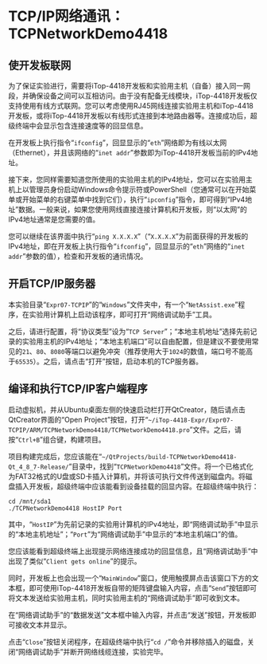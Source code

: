 # TCP/IP网络通讯：TCPNetworkDemo4418

## 使开发板联网

为了保证实验进行，需要将iTop-4418开发板和实验用主机（自备）接入同一网段，并确保设备之间可以互相访问。由于没有配备无线模块，iTop-4418开发板仅支持使用有线方式联网。您可以考虑使用RJ45网线连接实验用主机和iTop-4418开发板，或将iTop-4418开发板以有线形式连接到本地路由器等。连接成功后，超级终端中会显示包含连接速度等的回显信息。

在开发板上执行指令“`ifconfig`”，回显显示的“`eth`”网络即为有线以太网（Ethernet），并且该网络的“`inet addr`”参数即为iTop-4418开发板当前的IPv4地址。

接下来，您同样需要知道您所使用的实验用主机的IPv4地址，您可以在实验用主机上以管理员身份启动Windows命令提示符或PowerShell（您通常可以在开始菜单或开始菜单的右键菜单中找到它们），执行“`ipconfig`”指令，即可得到“IPv4地址”数据。一般来说，如果您使用网线直接连接计算机和开发板，则“以太网”的IPv4地址通常是您需要的值。

您可以继续在该界面中执行“`ping X.X.X.X`”（“`X.X.X.X`”为前面获得的开发板的IPv4地址，即在开发板上执行指令“`ifconfig`”，回显显示的“`eth`”网络的“`inet addr`”参数的值），检查和开发板的通讯情况。

## 开启TCP/IP服务器

本实验目录“`Expr07-TCPIP`”的“`Windows`”文件夹中，有一个“`NetAssist.exe`”程序，在实验用计算机上启动该程序，即可打开“网络调试助手”工具。

之后，请进行配置，将“协议类型”设为“`TCP Server`”；“本地主机地址”选择先前记录的实验用主机的IPv4地址；“本地主机端口”可以自由配置，但是建议不要使用常见的`21`、`80`、`8080`等端口以避免冲突（推荐使用大于`1024`的数值，端口号不能高于`65535`）。之后，请点击“打开”按钮，启动本机的TCP服务器。

## 编译和执行TCP/IP客户端程序

启动虚拟机，并从Ubuntu桌面左侧的快速启动栏打开QtCreator，随后请点击QtCreator界面的“Open Project”按钮，打开“`~/iTop-4418-Expr/Expr07-TCPIP/ARM/TCPNetworkDemo4418/TCPNetworkDemo4418.pro`”文件。之后，请按“`Ctrl+B`”组合键，构建项目。

项目构建完成后，您应该能在“`~/QtProjects/build-TCPNetworkDemo4418-Qt_4_8_7-Release/`”目录中，找到“`TCPNetworkDemo4418`”文件。将一个已格式化为FAT32格式的U盘或SD卡插入计算机，并将该可执行文件传送到磁盘内。将磁盘插入开发板，超级终端中应该能看到设备挂载的回显内容。在超级终端中执行：

```
cd /mnt/sda1
./TCPNetworkDemo4418 HostIP Port
```

其中，“`HostIP`”为先前记录的实验用计算机的IPv4地址，即“网络调试助手”中显示的“本地主机地址”；“`Port`”为“网络调试助手”中显示的“本地主机端口”的值。

您应该能看到超级终端上出现提示网络连接成功的回显信息，且“网络调试助手”中出现了类似“`Client gets online`”的提示。

同时，开发板上也会出现一个“`MainWindow`”窗口，使用触摸屏点击该窗口下方的文本框，即可使用iTop-4418开发板自带的矩阵键盘输入内容，点击“`Send`”按钮即可将文本发送给实验用主机，同时实验用主机的“网络调试助手”即可收到文本。

在“网络调试助手”的“数据发送”文本框中输入内容，并点击“发送”按钮，开发板即可接收文本并显示。

点击“`Close`”按钮关闭程序，在超级终端中执行“`cd /`”命令并移除插入的磁盘，关闭“网络调试助手”并断开网络线缆连接，实验完毕。
